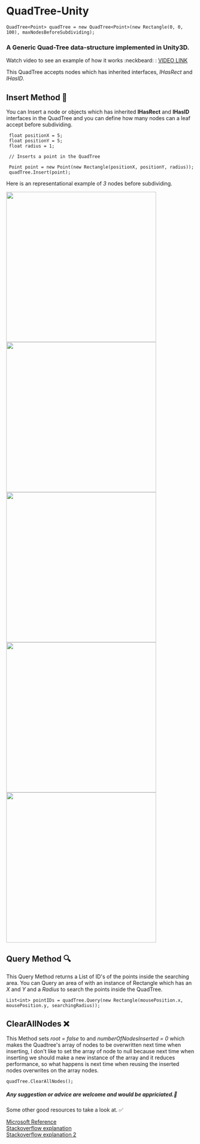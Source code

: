 # QuadTree-Unity 
```
QuadTree<Point> quadTree = new QuadTree<Point>(new Rectangle(0, 0, 100), maxNodesBeforeSubdividing);
```

<h3>A Generic Quad-Tree data-structure implemented in Unity3D.</h3>
<p> Watch video to see an example of how it works :neckbeard: : <a href="https://www.youtube.com/watch?v=NmN3hqPfVY0" target="_blank">VIDEO LINK</a> </p>

<p>
This QuadTree accepts nodes which has inherited interfaces, <i>IHasRect</i> and <i>IHasID</i>.

<h2> Insert Method 🔑</h2>
<p>
You can Insert a node or objects which has inherited <b>IHasRect</b> and <b>IHasID</b> interfaces in the QuadTree and 
you can define how many nodes can a leaf accept before subdividing. 

```
 float positionX = 5;
 float positionY = 5;
 float radius = 1;
 
 // Inserts a point in the QuadTree
 
 Point point = new Point(new Rectangle(positionX, positionY, radius));
 quadTree.Insert(point);
```
 
<p> Here is an representational example of <i>3</i> nodes before subdividing.</p>

<img width="400px" src="https://user-images.githubusercontent.com/25881325/59792394-5ba87700-92d4-11e9-85c0-76c1f425d4a2.png"/>
<img width="400px" src="https://user-images.githubusercontent.com/25881325/59792393-5ba87700-92d4-11e9-9b1c-173672853b22.png"/>
<img width="400px" src="https://user-images.githubusercontent.com/25881325/59792391-5ba87700-92d4-11e9-9cc5-9541cb7cedcc.png"/>
<img width="400px" src="https://user-images.githubusercontent.com/25881325/59792392-5ba87700-92d4-11e9-91cc-894e3c674d8a.png"/>
<img width="400px" src="https://user-images.githubusercontent.com/25881325/59792390-5ba87700-92d4-11e9-96cd-f770687a9b32.png"/>
</p>

<h2> Query Method 🔍 </h2>
<p>
This Query Method returns a List<int> of ID's of the points inside the searching area.
You can Query an area of with an instance of Rectangle which has an <i>X</i> and <i>Y</i> and a <i>Radius</i> to search the points inside the QuadTree.
</p>

 
 ```
 List<int> pointIDs = quadTree.Query(new Rectangle(mousePosition.x, mousePosition.y, searchingRadius));
 ```
 
<h2> ClearAllNodes ❌</h2>
<p>
  This Method sets <i>root = false</i> to and <i>numberOfNodesInserted = 0</i> which makes the Quadtree's array of nodes to be overwritten next time when inserting,
  I don't like to set the array of node to null because next time when inserting we should make a new instance of the array and it reduces performance, 
  so what happens is next time when reusing the inserted nodes overwrites on the array nodes.
</p>

 
 ```
 quadTree.ClearAllNodes();
 ```
 
 
<h5> Any suggestion or advice are welcome and would be appriciated.🙏</h5>

<p> Some other good resources to take a look at. ✅</p>
<a href="https://referencesource.microsoft.com/#System.Activities.Presentation/System.Activities.Presentation/System/Activities/Presentation/View/QuadTree.cs" target="_blank">Microsoft Reference</a>
<br/>
<a href="https://stackoverflow.com/questions/41946007/efficient-and-well-explained-implementation-of-a-quadtree-for-2d-collision-det" target="_blank">Stackoverflow explanation</a>
<br/>
 <a href="https://stackoverflow.com/questions/42873508/quad-tree-and-kd-tree" target="_blank">Stackoverflow explanation 2</a>
